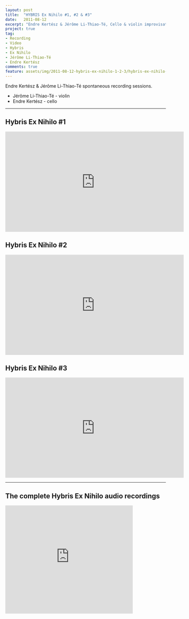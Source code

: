 ```yaml
---
layout: post
title:  "HYBRIS Ex Nihilo #1, #2 & #3"
date:   2011-08-12
excerpt: "Endre Kertész & Jérôme Li-Thiao-Té, Cello & violin improvisational recording sessions."
project: true
tag:
- Recording
- Video
- Hybris
- Ex Nihilo
- Jérôme Li-Thiao-Té
- Endre Kertész
comments: true
feature: assets/img/2011-08-12-hybris-ex-nihilo-1-2-3/hybris-ex-nihilo-cover.jpg
---   
```


Endre Kertész & Jérôme Li-Thiao-Té spontaneous recording sessions.

* Jérôme Li-Thiao-Té - violin
* Endre Kertész - cello

---

## Hybris Ex Nihilo #1

<iframe width="560" height="315" src="https://www.youtube.com/embed/-NNvbXnhkBI" frameborder="0" allowfullscreen></iframe>

## Hybris Ex Nihilo #2

<iframe width="560" height="315" src="https://www.youtube.com/embed/i6a7rC7GzqE" frameborder="0" allowfullscreen></iframe>

## Hybris Ex Nihilo #3

<iframe width="560" height="315" src="https://www.youtube.com/embed/ujOTAKQ4bY0" frameborder="0" allowfullscreen></iframe>

---

## The complete Hybris Ex Nihilo audio recordings

<iframe style="border: 0; width: 400px; height: 340px;" src="http://bandcamp.com/EmbeddedPlayer/album=3727953077/size=large/bgcol=ffffff/linkcol=0687f5/artwork=small/transparent=true/" seamless><a href="http://music.jeromelithiaote.com/album/hybris-ex-nihilo-live">HYBRIS EX NIHILO (Live) by J3ZZ</a></iframe>
